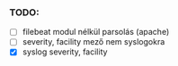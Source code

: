 ### TODO:
- [ ] filebeat modul nélkül parsolás (apache)
- [ ] severity, facility mező nem syslogokra
- [x] syslog severity, facility
